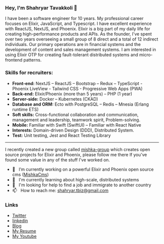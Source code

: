 ### Hey, I'm Shahryar Tavakkoli 👋

I have been a software engineer for 10 years. My professional career focuses on Elixir, JavaScript, and Typescript. I have excellent experience with ReactJS, NextJS, and Phoenix. Elixir is a big part of my daily life for creating high-performance products and APIs. As the founder, I've spent over two years overseeing a small group of 8 direct and a total of 12 indirect individuals. Our primary operations are in financial systems and the development of content and sales management systems. I am interested in using Elixir OTP for creating fault-tolerant distributed systems and micro-frontend patterns.


### Skills for recruiters:

-	**Front-end:** NextJS – ReactJS – Bootstrap – Redux – TypeScript - Phoenix LiveView - Tailwind CSS - Progressive Web Apps (PWA)
-	**Back-end:** Elixir/Phoenix (more than 5 years) – PHP (1 year)
-	**Server-side:** Docker – Kubernetes (CKAD)
-	**Database and ORM:** Ecto with PostgreSQL – Redis – Mnesia (Erlang runtime ETS)
-	**Soft skills:** Cross-functional collaboration and communication, management and leadership, teamwork spirit, Problem-solving.
-	**Mobile:** Familiar with Swift (SwiftUI) – Familiar with React Native
-	**Interests:** Domain-driven Design (DDD), Distributed System.
-	**Test:** Unit testing, Jest and React Testing Library


---

I recently created a new group called [mishka-group](https://github.com/mishka-group) which creates open source projects for Elixir and Phoenix, please follow me there If you've found some value in any of the stuff I've worked on.

 
- 🔭 &nbsp; I’m currently working on a powerful Elixir and Phoenix open source cms ([MishkaCms](https://github.com/mishka-group/mishka-cms))
- 🌱 &nbsp; I'm currently learning about high-scale, distributed systems
- 🤔 &nbsp; I'm looking for help to find a job and immigrate to another country
- 📫 &nbsp; How to reach me: shahryar.tbiz@gmail.com

### Links

* [Twitter](https://twitter.com/shahryar_tbiz)
* [linkedin](https://www.linkedin.com/in/shahryar-tavakkoli/)
* [Blog](https://trangell.com)
* [My Resume](https://github.com/shahryarjb/shahryarjb/files/10868577/Resume-Shahryar-Tavakkoli-NR.pdf)
* [My Youtube](https://www.youtube.com/c/shahryartavakkoli)



